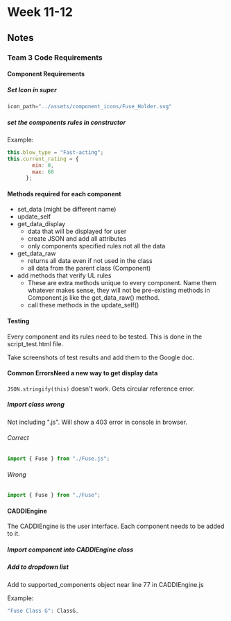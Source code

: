 # Week 11-12

## Notes
### Team 3 Code Requirements

#### Component Requirements
##### Set Icon in super
```JavaScript
icon_path="../assets/component_icons/Fuse_Holder.svg"
```
##### set the components rules in constructor
Example:
```JavaScript
this.blow_type = "Fast-acting";
this.current_rating = {
        min: 0,
        max: 60
      };
```

#### Methods required for each component 

* set_data (might be different name)
* update_self
* get_data_display
  * data that will be displayed for user
  * create JSON and add all attributes
  * only components specified rules not all the data
* get_data_raw
  * returns all data even if not used in the class
  * all data from the parent class (Component)
* add methods that verify UL rules
  * These are extra methods unique to every component. Name them whatever makes sense, they will not be pre-existing methods in Component.js like the get_data_raw() method.
  * call these methods in the update_self() 
 
#### Testing
Every component and its rules need to be tested. This is done in the script_test.html file. 

Take screenshots of test results and add them to the Google doc.

#### Common ErrorsNeed a new way to get display data

`JSON.stringify(this)` doesn't work. Gets circular reference error.

##### Import class wrong
Not including ".js". Will show a 403 error in console in browser.

###### Correct
```JavaScript
import { Fuse } from "./Fuse.js";
```

###### Wrong
```JavaScript
import { Fuse } from "./Fuse";
```

#### CADDIEngine

The CADDIEngine is the user interface. Each component needs to be added to it. 

##### Import component into CADDIEngine class

##### Add to dropdown list
Add to supported_components object near line 77 in CADDIEngine.js

Example:
```JavaScript
"Fuse Class G": ClassG,
```